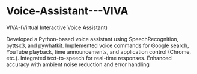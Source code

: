 # Voice-Assistant---VIVA

VIVA-(Virtual Interactive Voice Assistant)

Developed a Python-based voice assistant using SpeechRecognition, pyttsx3, and pywhatkit. Implemented voice commands for Google search, YouTube playback, time announcements, and application control (Chrome, etc.). Integrated text-to-speech for real-time responses. Enhanced accuracy with ambient noise reduction and error handling
